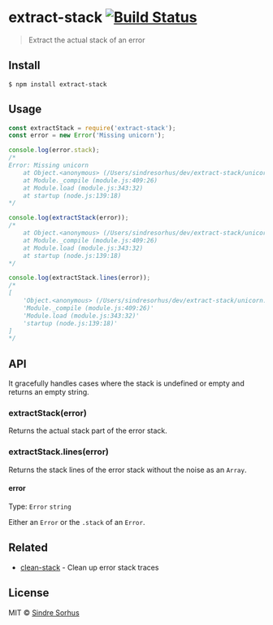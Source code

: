 # extract-stack [![Build Status](https://travis-ci.org/sindresorhus/extract-stack.svg?branch=master)](https://travis-ci.org/sindresorhus/extract-stack)

> Extract the actual stack of an error


## Install

```
$ npm install extract-stack
```


## Usage

```js
const extractStack = require('extract-stack');
const error = new Error('Missing unicorn');

console.log(error.stack);
/*
Error: Missing unicorn
    at Object.<anonymous> (/Users/sindresorhus/dev/extract-stack/unicorn.js:2:15)
    at Module._compile (module.js:409:26)
    at Module.load (module.js:343:32)
    at startup (node.js:139:18)
*/

console.log(extractStack(error));
/*
    at Object.<anonymous> (/Users/sindresorhus/dev/extract-stack/unicorn.js:2:15)
    at Module._compile (module.js:409:26)
    at Module.load (module.js:343:32)
    at startup (node.js:139:18)
*/

console.log(extractStack.lines(error));
/*
[
	'Object.<anonymous> (/Users/sindresorhus/dev/extract-stack/unicorn.js:2:15)'
	'Module._compile (module.js:409:26)'
	'Module.load (module.js:343:32)'
	'startup (node.js:139:18)'
]
*/
```


## API

It gracefully handles cases where the stack is undefined or empty and returns an empty string.

### extractStack(error)

Returns the actual stack part of the error stack.

### extractStack.lines(error)

Returns the stack lines of the error stack without the noise as an `Array`.

#### error

Type: `Error` `string`

Either an `Error` or the `.stack` of an `Error`.


## Related

- [clean-stack](https://github.com/sindresorhus/clean-stack) - Clean up error stack traces


## License

MIT © [Sindre Sorhus](https://sindresorhus.com)
